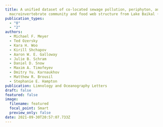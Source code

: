 ```yaml
---
title: A unified dataset of co-located sewage pollution, periphyton, and benthic
  macroinvertebrate community and food web structure from Lake Baikal (Siberia)
publication_types:
  - "0"
  - "2"
authors:
  - Michael F. Meyer
  - Ted Ozersky
  - Kara H. Woo
  - Kirill Shchapov
  - Aaron W. E. Galloway
  - Julie B. Schram
  - Daniel D. Snow
  - Maxim A. Timofeyev
  - Dmitry Yu. Karnaukhov
  - Matthew R. Brousil
  - Stephanie E. Hampton
publication: Limnology and Oceanography Letters
draft: false
featured: false
image:
  filename: featured
  focal_point: Smart
  preview_only: false
date: 2021-09-30T20:57:07.733Z
---
```

